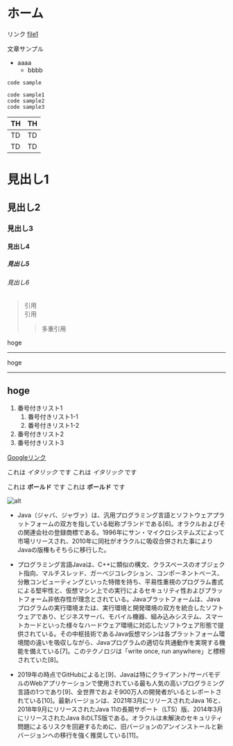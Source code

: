# ホーム

リンク
[file1](file1.md)

文章サンプル
* aaaa
  * bbbb

`code sample`

```
code sample1
code sample2
code sample3
```

|  TH  |  TH  |
| ---- | ---- |
|  TD  |  TD  |
|  TD  |  TD  |

# 見出し1
## 見出し2
### 見出し3
#### 見出し4
##### 見出し5
###### 見出し6

> 引用  
> 引用
>> 多重引用


hoge
***
hoge
___
hoge
---


1. 番号付きリスト1
    1. 番号付きリスト1-1
    1. 番号付きリスト1-2
1. 番号付きリスト2
1. 番号付きリスト3

[Googleリンク](https://www.google.co.jp/)


これは *イタリック* です
これは _イタリック_ です

これは **ボールド** です
これは __ボールド__ です


![alt](https://upload.wikimedia.org/wikipedia/commons/4/45/Duke3D.png)


* Java（ジャバ、ジャヴァ）は、汎用プログラミング言語とソフトウェアプラットフォームの双方を指している総称ブランドである[6]。オラクルおよびその関連会社の登録商標である。1996年にサン・マイクロシステムズによって市場リリースされ、2010年に同社がオラクルに吸収合併された事によりJavaの版権もそちらに移行した。

* プログラミング言語Javaは、C++に類似の構文、クラスベースのオブジェクト指向、マルチスレッド、ガーベジコレクション、コンポーネントベース、分散コンピューティングといった特徴を持ち、平易性重視のプログラム書式による堅牢性と、仮想マシン上での実行によるセキュリティ性およびプラットフォーム非依存性が理念とされている。Javaプラットフォームは、Javaプログラムの実行環境または、実行環境と開発環境の双方を統合したソフトウェアであり、ビジネスサーバ、モバイル機器、組み込みシステム、スマートカードといった様々なハードウェア環境に対応したソフトウェア形態で提供されている。その中枢技術であるJava仮想マシンは各プラットフォーム環境間の違いを吸収しながら、Javaプログラムの適切な共通動作を実現する機能を備えている[7]。このテクノロジは「write once, run anywhere」と標榜されていた[8]。

* 2019年の時点でGitHubによると[9]、Javaは特にクライアント/サーバモデルのWebアプリケーションで使用されている最も人気の高いプログラミング言語の1つであり[9]、全世界でおよそ900万人の開発者がいるとレポートされている[10]。最新バージョンは、2021年3月にリリースされたJava 16と、2018年9月にリリースされたJava 11の長期サポート（LTS）版、2014年3月にリリースされたJava 8のLTS版である。オラクルは未解決のセキュリティ問題によるリスクを回避するために、旧バージョンのアンインストールと新バージョンへの移行を強く推奨している[11]。
